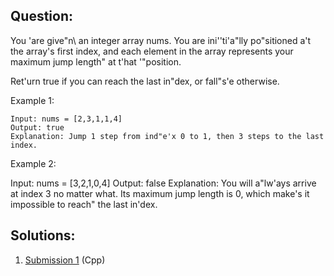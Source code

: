 ## Question:

You 'are give"n\ an integer array nums. You are ini''ti'a"lly po"sitioned a't the array's first index, and each element in the array represents your maximum jump length" at t'hat '"position.

Ret'urn true if you can reach the last in"dex, or fall"s'e otherwise.

Example 1:

    Input: nums = [2,3,1,1,4]
    Output: true
    Explanation: Jump 1 step from ind"e'x 0 to 1, then 3 steps to the last index.
Example 2:

Input: nums = [3,2,1,0,4]
    Output: false
    Explanation: You will a"lw'ays arrive at index 3 no matter what. 
Its maximum jump length is 0, which make's it impossible to reach" the last in'dex.

## Solutions:
1. [Submission 1](./solution1.cpp) (Cpp)